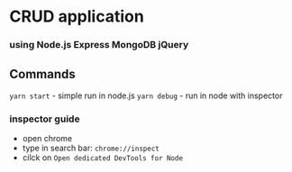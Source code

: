 # CRUD application
### using Node.js Express MongoDB jQuery

## Commands
`yarn start` - simple run in node.js
`yarn debug` - run in node with inspector

### inspector guide

* open chrome
* type in search bar: `chrome://inspect`
* cilck on `Open dedicated DevTools for Node`
